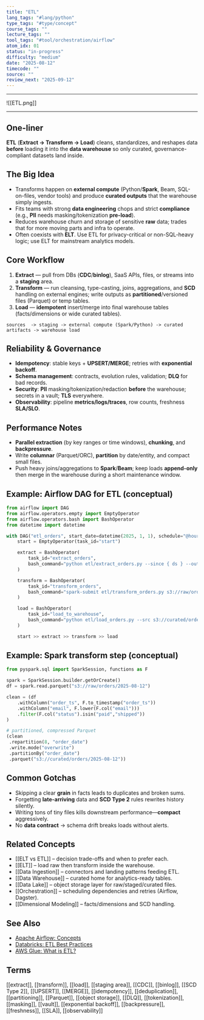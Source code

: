 ```yaml
---
title: "ETL"
lang_tags: "#lang/python"
type_tags: "#type/concept"
course_tags: ""
lecture_tags: ""
tool_tags: "#tool/orchestration/airflow"
atom_idx: 01
status: "in-progress"
difficulty: "medium"
date: "2025-08-12"
timecode: ""
source: ""
review_next: "2025-09-12"
---
```


---

![[ETL.png]]

---
## **One-liner**
**ETL** (**Extract → Transform → Load**) cleans, standardizes, and reshapes data **before** loading it into the **data warehouse** so only curated, governance-compliant datasets land inside.

## The Big Idea
- Transforms happen on **external compute** (Python/**Spark**, Beam, SQL-on-files, vendor tools) and produce **curated outputs** that the warehouse simply ingests.
- Fits teams with strong **data engineering** chops and strict **compliance** (e.g., **PII** needs masking/tokenization **pre-load**).
- Reduces warehouse churn and storage of sensitive **raw** data; trades that for more moving parts and infra to operate.
- Often coexists with **ELT**. Use ETL for privacy-critical or non-SQL-heavy logic; use ELT for mainstream analytics models.

## Core Workflow
1) **Extract** — pull from DBs (**CDC**/**binlog**), SaaS APIs, files, or streams into a **staging** area.  
2) **Transform** — run cleansing, type-casting, joins, aggregations, and **SCD** handling on external engines; write outputs as **partitioned**/versioned files (Parquet) or temp tables.  
3) **Load** — **idempotent** insert/merge into final warehouse tables (facts/dimensions or wide curated tables).

```
sources  -> staging -> external compute (Spark/Python) -> curated artifacts -> warehouse load
```

## Reliability & Governance
- **Idempotency**: stable keys + **UPSERT/MERGE**; retries with **exponential backoff**.  
- **Schema management**: contracts, evolution rules, validation; **DLQ** for bad records.  
- **Security**: **PII** masking/tokenization/redaction **before** the warehouse; secrets in a vault; **TLS** everywhere.  
- **Observability**: pipeline **metrics/logs/traces**, row counts, freshness **SLA/SLO**.

## Performance Notes
- **Parallel extraction** (by key ranges or time windows), **chunking**, and **backpressure**.  
- Write **columnar** (Parquet/ORC), **partition** by date/entity, and compact small files.  
- Push heavy joins/aggregations to **Spark**/**Beam**; keep loads **append-only** then merge in the warehouse during a short maintenance window.

## Example: Airflow DAG for ETL (conceptual)
```python
from airflow import DAG
from airflow.operators.empty import EmptyOperator
from airflow.operators.bash import BashOperator
from datetime import datetime

with DAG("etl_orders", start_date=datetime(2025, 1, 1), schedule="@hourly", catchup=False) as dag:
    start = EmptyOperator(task_id="start")

    extract = BashOperator(
        task_id="extract_orders",
        bash_command="python etl/extract_orders.py --since { ds } --out s3://raw/orders/{ ds }"
    )

    transform = BashOperator(
        task_id="transform_orders",
        bash_command="spark-submit etl/transform_orders.py s3://raw/orders/{ ds } s3://curated/orders/{ ds }"
    )

    load = BashOperator(
        task_id="load_to_warehouse",
        bash_command="python etl/load_orders.py --src s3://curated/orders/{ ds } --table analytics.orders"
    )

    start >> extract >> transform >> load
```

## Example: Spark transform step (conceptual)
```python
from pyspark.sql import SparkSession, functions as F

spark = SparkSession.builder.getOrCreate()
df = spark.read.parquet("s3://raw/orders/2025-08-12")

clean = (df
    .withColumn("order_ts", F.to_timestamp("order_ts"))
    .withColumn("email", F.lower(F.col("email")))
    .filter(F.col("status").isin("paid","shipped"))
)

# partitioned, compressed Parquet
(clean
 .repartition(8, "order_date")
 .write.mode("overwrite")
 .partitionBy("order_date")
 .parquet("s3://curated/orders/2025-08-12"))
```

## Common Gotchas
- Skipping a clear **grain** in facts leads to duplicates and broken sums.  
- Forgetting **late-arriving** data and **SCD Type 2** rules rewrites history silently.  
- Writing tons of tiny files kills downstream performance—**compact** aggressively.  
- No **data contract** → schema drift breaks loads without alerts.

## Related Concepts
- [[ELT vs ETL]] – decision trade-offs and when to prefer each.  
- [[ELT]] – load raw then transform inside the warehouse.  
- [[Data Ingestion]] – connectors and landing patterns feeding ETL.  
- [[Data Warehouse]] – curated home for analytics-ready tables.  
- [[Data Lake]] – object storage layer for raw/staged/curated files.  
- [[Orchestration]] – scheduling dependencies and retries (Airflow, Dagster).  
- [[Dimensional Modeling]] – facts/dimensions and SCD handling.

## See Also
- [Apache Airflow: Concepts](https://airflow.apache.org/docs/apache-airflow/stable/concepts/index.html)
- [Databricks: ETL Best Practices](https://docs.databricks.com/en/delta/best-practices/etl.html)
- [AWS Glue: What is ETL?](https://docs.aws.amazon.com/glue/latest/dg/what-is-glue.html)

## Terms
[[extract]], [[transform]], [[load]], [[staging area]], [[CDC]], [[binlog]], [[SCD Type 2]], [[UPSERT]], [[MERGE]], [[idempotency]], [[deduplication]], [[partitioning]], [[Parquet]], [[object storage]], [[DLQ]], [[tokenization]], [[masking]], [[vault]], [[exponential backoff]], [[backpressure]], [[freshness]], [[SLA]], [[observability]]
